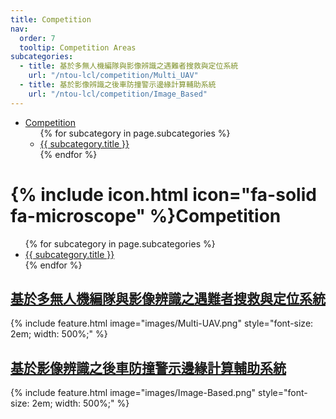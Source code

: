 ```yaml
---
title: Competition
nav:
  order: 7
  tooltip: Competition Areas
subcategories:
  - title: 基於多無人機編隊與影像辨識之遇難者搜救與定位系統
    url: "/ntou-lcl/competition/Multi_UAV"
  - title: 基於影像辨識之後車防撞警示邊緣計算輔助系統
    url: "/ntou-lcl/competition/Image_Based"
---
```


<nav class="navbar">
  <ul class="nav-list">
    <li class="nav-item dropdown">
      <a href="/ntou-lcl/competition/">Competition</a>
      <ul class="dropdown-menu">
        {% for subcategory in page.subcategories %}
            <li><a href="{{ subcategory.url }}">{{ subcategory.title }}</a></li>
        {% endfor %}
      </ul>
    </li>
  </ul>
</nav>

# {% include icon.html icon="fa-solid fa-microscope" %}Competition

<ul>
{% for subcategory in page.subcategories %}
  <li>
    <a href="{{ subcategory.url }}">{{ subcategory.title }}</a>
  </li>
{% endfor %}
</ul>

## [基於多無人機編隊與影像辨識之遇難者搜救與定位系統](/ntou-lcl/competition/Multi_UAV)
{%
  include feature.html
  image="images/Multi-UAV.png"
  style="font-size: 2em; width: 500%;"
%}

## [基於影像辨識之後車防撞警示邊緣計算輔助系統](/ntou-lcl/competition/Image_Based)

{%
  include feature.html
  image="images/Image-Based.png"
  style="font-size: 2em; width: 500%;"
%}

